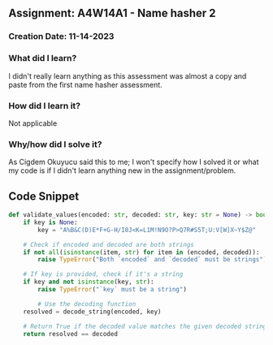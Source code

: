 ## Assignment: A4W14A1 - Name hasher 2

### Creation Date: 11-14-2023

### What did I learn?
I didn't really learn anything as this assessment was almost a copy and paste from the first name hasher assessment.  

### How did I learn it?
Not applicable

### Why/how did I solve it?
As Cigdem Okuyucu said this to me; I won't specify how I solved it or what my code is if I didn't
learn anything new in the assignment/problem.

## Code Snippet
```python
def validate_values(encoded: str, decoded: str, key: str = None) -> bool:
    if key is None:
        key = "A%B&C(D)E*F+G-H/I0J<K=L1M!N9O?P>Q7R#S5T;U:V[W]X~Y$Z@"

    # Check if encoded and decoded are both strings
    if not all(isinstance(item, str) for item in (encoded, decoded)):
        raise TypeError("Both `encoded` and `decoded` must be strings")

    # If key is provided, check if it's a string
    if key and not isinstance(key, str):
        raise TypeError("`key` must be a string")

        # Use the decoding function
    resolved = decode_string(encoded, key)

    # Return True if the decoded value matches the given decoded string, False otherwise
    return resolved == decoded
```
